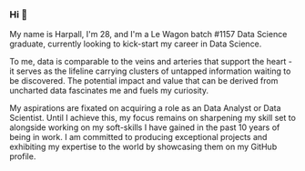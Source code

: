 ### Hi 👋

My name is Harpall, I'm 28, and I'm a Le Wagon batch #1157 Data Science graduate, currently looking to kick-start my career in Data Science.

To me, data is comparable to the veins and arteries that support the heart - it serves as the lifeline carrying clusters of untapped information waiting to be discovered. The potential impact and value that can be derived from uncharted data fascinates me and fuels my curiosity.

My aspirations are fixated on acquiring a role as an Data Analyst or Data Scientist. Until I achieve this, my focus remains on sharpening my skill set to alongside working on my soft-skills I have gained in the past 10 years of being in work. I am committed to producing exceptional projects and exhibiting my expertise to the world by showcasing them on my GitHub profile.

<!--
**HarpallSingh/HarpallSingh** is a ✨ _special_ ✨ repository because its `README.md` (this file) appears on your GitHub profile.

Here are some ideas to get you started:

- 🔭 I’m currently working on ...
- 🌱 I’m currently learning ...
- 👯 I’m looking to collaborate on ...
- 🤔 I’m looking for help with ...
- 💬 Ask me about ...
- 📫 How to reach me: ...
- 😄 Pronouns: ...
- ⚡ Fun fact: ...
-->
